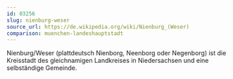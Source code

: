 ```yaml
---
id: 03256
slug: nienburg-weser
source_url: https://de.wikipedia.org/wiki/Nienburg_(Weser)
comparison: muenchen-landeshauptstadt
---
```


Nienburg/Weser (plattdeutsch Nienborg, Neenborg oder Negenborg) ist die Kreisstadt des gleichnamigen Landkreises in Niedersachsen und eine selbständige Gemeinde.
